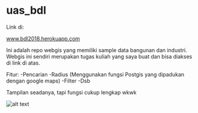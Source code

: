 # uas_bdl

Link di:

www.bdl2018.herokuapp.com

Ini adalah repo webgis yang memiliki sample data bangunan dan industri. Webgis ini sendiri merupakan tugas kuliah yang saya buat dan bisa diakses di link di atas.

Fitur:
-Pencarian
-Radius (Menggunakan fungsi Postgis yang dipadukan dengan google maps)
-Filter
-Dsb


Tampilan seadanya, tapi fungsi cukup lengkap wkwk

![alt text](https://github.com/Axver/uas_bdl/blob/master/APP%20GIS.PNG)


